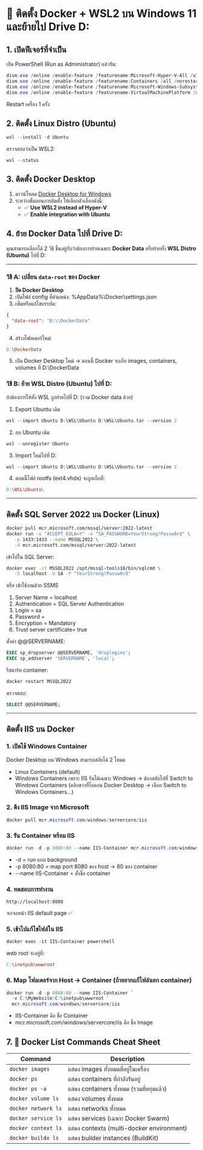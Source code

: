 # 🚀 ติดตั้ง Docker + WSL2 บน Windows 11 และย้ายไป Drive D:

## 1. เปิดฟีเจอร์ที่จำเป็น
เปิด PowerShell (Run as Administrator) แล้วรัน:
```powershell
dism.exe /online /enable-feature /featurename:Microsoft-Hyper-V-All /all /norestart
dism.exe /online /enable-feature /featurename:Containers /all /norestart
dism.exe /online /enable-feature /featurename:Microsoft-Windows-Subsystem-Linux /all /norestart
dism.exe /online /enable-feature /featurename:VirtualMachinePlatform /all /norestart
```
Restart เครื่อง 1 ครั้ง
## 2. ติดตั้ง Linux Distro (Ubuntu)
```powershell
wsl --install -d Ubuntu
```
ตรวจสอบว่าเป็น WSL2:
```powershell
wsl --status
```
## 3. ติดตั้ง Docker Desktop
1. ดาวน์โหลด [Docker Desktop for Windows](https://www.docker.com/products/docker-desktop/)
2. ระหว่างขั้นตอนการติดตั้ง ให้เลือกตัวเลือกดังนี้:
   - ✅ **Use WSL2 instead of Hyper-V**  
   - ✅ **Enable integration with Ubuntu**
     
## 4. ย้าย Docker Data ไปที่ Drive D:
คุณสามารถเลือกได้ 2 วิธี ขึ้นอยู่กับว่าต้องการย้ายเฉพาะ **Docker Data** หรือย้ายทั้ง **WSL Distro (Ubuntu)** ไปที่ D:

---
### วิธี A: เปลี่ยน `data-root` ของ Docker
1. **ปิด Docker Desktop**
2. เปิดไฟล์ config ที่ตำแหน่ง:  %AppData%\Docker\settings.json
3. เพิ่มหรือแก้ไขบรรทัด:
```json
{
  "data-root": "D:\\DockerData"
}
```
4. สร้างโฟลเดอร์ใหม่:
```makefile
D:\DockerData
```
5. เปิด Docker Desktop ใหม่
→ ตอนนี้ Docker จะเก็บ images, containers, volumes ที่ D:\DockerData

### วิธี B: ย้าย WSL Distro (Ubuntu) ไปที่ D:
ถ้าต้องการให้ทั้ง WSL ถูกย้ายไปที่ D: (รวม Docker data ด้วย)
1. Export Ubuntu เดิม
```powershell
wsl --import Ubuntu D:\WSL\Ubuntu D:\WSL\Ubuntu.tar --version 2
```
2. ลบ Ubuntu เดิม
```powershell
wsl --unregister Ubuntu
```
3. Import ใหม่ไปที่ D:
```powershell
wsl --import Ubuntu D:\WSL\Ubuntu D:\WSL\Ubuntu.tar --version 2
```
4. ตอนนี้ไฟล์ rootfs (ext4.vhdx) จะถูกเก็บที่:
```makefile
D:\WSL\Ubuntu\
```
---
## ติดตั้ง SQL Server 2022 บน Docker (Linux)
```bash
docker pull mcr.microsoft.com/mssql/server:2022-latest
docker run -e "ACCEPT_EULA=Y" -e "SA_PASSWORD=YourStrong!Passw0rd" \
   -p 1433:1433 --name MSSQL2022 \
   -d mcr.microsoft.com/mssql/server:2022-latest
```
เข้าไปใน SQL Server:
```bash
docker exec -it MSSQL2022 /opt/mssql-tools18/bin/sqlcmd \
   -S localhost -U SA -P "YourStrong!Passw0rd"
```
หรือ เข้าใช้งานด้วย SSMS
1. Server Name = localhost
2. Authentication = SQL Server Authentication
3. Login = sa
4. Password =
5. Encryption = Mandatory
6. Trust server certificate= true

ตั้งค่า @@SERVERNAME:
```sql
EXEC sp_dropserver @@SERVERNAME, 'droplogins';
EXEC sp_addserver 'SERVERNAME', 'local';
```
รีสตาร์ท container:
```bash
docker restart MSSQL2022
```
ตรวจสอบ:
```sql
SELECT @@SERVERNAME;
```
---
## ติดตั้ง IIS บน Docker
### 1. เปิดใช้ Windows Container
Docker Desktop บน Windows สามารถสลับได้ 2 โหมด
- Linux Containers (default)
- Windows Containers
เพราะ IIS รันได้เฉพาะ Windows → ต้องสลับไปที่ Switch to Windows Containers
(คลิกขวาที่ไอคอน Docker Desktop → เลือก Switch to Windows Containers...)
### 2. ดึง IIS Image จาก Microsoft
```powershell
docker pull mcr.microsoft.com/windows/servercore/iis
```
### 3. รัน Container พร้อม IIS
```powershell
docker run -d -p 8080:80 --name IIS-Container mcr.microsoft.com/windows/servercore/iis
```
- -d = run แบบ background
- -p 8080:80 = map port 8080 ของ host → 80 ของ container
- --name IIS-Container = ตั้งชื่อ container
### 4. ทดสอบการทำงาน
```arduino
http://localhost:8080
```
จะเจอหน้า IIS default page ✅
### 5. เข้าไปแก้ไขไฟล์ใน IIS
```powershell
docker exec -it IIS-Container powershell
```
web root จะอยู่ที่:
```makefile
C:\inetpub\wwwroot
```
### 6. Map โฟลเดอร์จาก Host → Container (ถ้าอยากแก้ไฟล์นอก container)
```powershell
docker run -d -p 8080:80 --name IIS-Container `
  -v C:\MyWebsite:C:\inetpub\wwwroot `
  mcr.microsoft.com/windows/servercore/iis
```
- IIS-Container คือ ชื่อ Container
- mcr.microsoft.com/windows/servercore/iis คือ ชื่อ Image

## 7. 🐳 Docker List Commands Cheat Sheet

| Command                | Description                                |
|-------------------------|--------------------------------------------|
| `docker images`         | แสดง images ทั้งหมดที่อยู่ในเครื่อง       |
| `docker ps`             | แสดง containers ที่กำลังรันอยู่            |
| `docker ps -a`          | แสดง containers ทั้งหมด (รวมที่หยุดแล้ว)   |
| `docker volume ls`      | แสดง volumes ทั้งหมด                       |
| `docker network ls`     | แสดง networks ทั้งหมด                      |
| `docker service ls`     | แสดง services (เฉพาะ Docker Swarm)         |
| `docker context ls`     | แสดง contexts (multi-docker environment)   |
| `docker buildx ls`      | แสดง builder instances (BuildKit)          |

